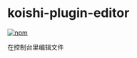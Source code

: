 # koishi-plugin-editor

[![npm](https://img.shields.io/npm/v/koishi-plugin-editor?style=flat-square)](https://www.npmjs.com/package/koishi-plugin-vscode)

在控制台里编辑文件
